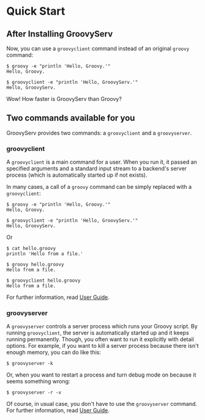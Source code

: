 # Quick Start

## After Installing GroovyServ

Now, you can use a `groovyclient` command instead of an original `groovy` command:

```
$ groovy -e "println 'Hello, Groovy.'"
Hello, Groovy.

$ groovyclient -e "println 'Hello, GroovyServ.'"
Hello, GroovyServ.
```

Wow! How faster is GroovyServ than Groovy?


## Two commands available for you

GroovyServ provides two commands: a `groovyclient` and a `groovyserver`.


### groovyclient

A `groovyclient` is a main command for a user.
When you run it, it passed an specified arguments and a standard input stream to a backend's server process (which is automatically started up if not exists).

In many cases, a call of a `groovy` command can be simply replaced with a `groovyclient`:

```
$ groovy -e "println 'Hello, Groovy.'"
Hello, Groovy.

$ groovyclient -e "println 'Hello, GroovyServ.'"
Hello, GroovyServ.
```

Or

```
$ cat hello.groovy
println 'Hello from a file.'

$ groovy hello.groovy
Hello from a file.

$ groovyclient hello.groovy
Hello from a file.
```

For further information, read [User Guide](./userguide.md).


### groovyserver

A `groovyserver` controls a server process which runs your Groovy script.
By running `groovyclient`, the server is automatically started up and it keeps running permanently.
Though, you often want to run it explicitly with detail options.
For example, if you want to kill a server process because there isn't enough memory, you can do like this:

```
$ groovyserver -k
```

Or, when you want to restart a process and turn debug mode on because it seems something wrong:

```
$ groovyserver -r -v
```

Of course, in usual case, you don't have to use the `groovyserver` command.
For further information, read [User Guide](userguide.md).
